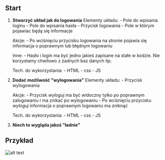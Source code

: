 ## Start

1. **Stworzyć układ jak do logowania**
      Elementy układu:
        - Pole do wpisania loginu
        - Pole do wpisania hasła
        - Przycisk logowania
        - Pole w którym pojawiac będą się informacje
        
      Akcje:
        - Po wciśnięciu przycisku logowania na stronie pojawia się informacja o poprawnym lub błędnym logowaniu
        
      Inne:
        - Hasło i login ma być jedno jakieś zapisane na stałe w kodzie. Nie korzystamy chwilowo z żadnych baz danych itp.
        
        
      Tech. do wykorzystania:
        - HTML
        - css
        - JS
        
2. **Dodać możliwość "wylogowania"**
      Elementy układu:
        - Przycisk wylogowania
      
      Akcje:
        - Przycisk *wyloguj* ma być widoczny tylko po poprawnym zalogowaniu i ma znikać po wylogowaniu
        - Po wciśnięciu przycisku *wyloguj* informacja o poprawnym logowaniu ma zniknąć
        
      Tech. do wykorzystania:
        - HTML
        - css
        - JS
        
3. **Niech to wygląda jakoś "ładnie"**

## Przykład
![alt text](https://dawidkulpa.pl/imgs/exmpl.png "Logo Title Text 1")
